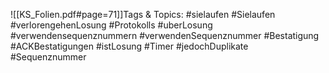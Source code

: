 
![[KS_Folien.pdf#page=71]]Tags & Topics:
   #sielaufen
   #Sielaufen
   #verlorengehenLosung
   #Protokolls
   #uberLosung
   #verwendensequenznummern
   #verwendenSequenznummer
   #Bestatigung
   #ACKBestatigungen
   #istLosung
   #Timer
   #jedochDuplikate
   #Sequenznummer